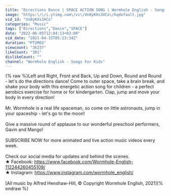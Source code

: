 ```yaml
---
title: "Directions Dance | SPACE ACTION SONG | Wormhole English - Songs for Kids"
image: "https:\/\/i.ytimg.com\/vi\/Vn8yKXs3XCo\/hqdefault.jpg"
vid_id: "Vn8yKXs3XCo"
categories: "Music"
tags: ["Directions","Dance","SPACE"]
date: "2022-06-05T12:04:13+03:00"
vid_date: "2021-04-15T05:13:34Z"
duration: "PT2M6S"
viewcount: "36237"
likeCount: "381"
dislikeCount: ""
channel: "Wormhole English - Songs For Kids"
---
```

{% raw %}Left and Right, Front and Back, Up and Down, Round and Round - let's do the directions dance! Come to outer space, take a brain break, and shake your body with this energetic action song for children - a perfect aerobics exercise for home or for kindergarten. Clap, jump and move your body in every direction! <br /><br />Mr. Wormhole is a real life spaceman, so come on little astronauts, jump in your spaceship - let's go to the moon!<br /><br />Give a massive round of applause to our wonderful preschool performers, Gavin and Mango!<br /><br />SUBSCRIBE NOW for more animated and live action music videos every week.<br /><br />Check our social media for updates and behind the scenes. <br />★ Facebook: <a rel="nofollow" target="blank" href="https://www.facebook.com/Wormhole-English-112244260455109/">https://www.facebook.com/Wormhole-English-112244260455109/</a><br />★ Instagram: <a rel="nofollow" target="blank" href="https://www.instagram.com/wormhole_english/">https://www.instagram.com/wormhole_english/</a><br /><br />[All music by Alfred Henshaw-Hill, © Copyright Wormhole English, 2021]{% endraw %}
